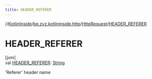 ```yaml
---
title: HEADER_REFERER
---
```

//[KotlinInside](../../../index.html)/[be.zvz.kotlininside.http](../index.html)/[HttpRequest](index.html)/[HEADER_REFERER](-h-e-a-d-e-r_-r-e-f-e-r-e-r.html)



# HEADER_REFERER



[jvm]\
val [HEADER_REFERER](-h-e-a-d-e-r_-r-e-f-e-r-e-r.html): [String](https://docs.oracle.com/javase/7/docs/api/java/lang/String.html)



'Referer' header name




